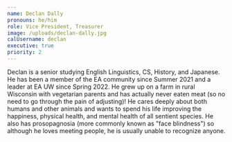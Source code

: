 ```yaml
---
name: Declan Dally
pronouns: he/him
role: Vice President, Treasurer
image: /uploads/declan-dally.jpg
calUsername: declan
executive: true
priority: 2
---
```


Declan is a senior studying English Linguistics, CS, History, and Japanese. He has been a member of the EA community since Summer 2021 and a leader at EA UW since Spring 2022. He grew up on a farm in rural Wisconsin with vegetarian parents and has actually never eaten meat (so no need to go through the pain of adjusting)\! He cares deeply about both humans and other animals and wants to spend his life improving the happiness, physical health, and mental health of all sentient species. He also has prosopagnosia (more commonly known as "face blindness") so although he loves meeting people, he is usually unable to recognize anyone.

